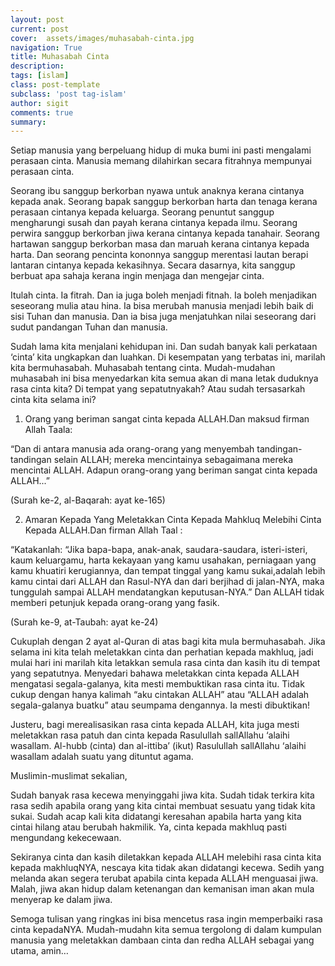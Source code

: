 ```yaml
---
layout: post
current: post
cover:  assets/images/muhasabah-cinta.jpg
navigation: True
title: Muhasabah Cinta
description: 
tags: [islam]
class: post-template
subclass: 'post tag-islam'
author: sigit
comments: true
summary: 
---
```


Setiap manusia yang berpeluang hidup di muka bumi ini pasti mengalami perasaan cinta.  Manusia memang dilahirkan secara fitrahnya mempunyai perasaan cinta.

Seorang ibu sanggup berkorban nyawa untuk anaknya kerana cintanya kepada anak.  Seorang bapak sanggup berkorban harta dan tenaga kerana perasaan cintanya kepada keluarga.  Seorang penuntut sanggup mengharungi susah dan payah kerana cintanya kepada ilmu.  Seorang perwira sanggup berkorban jiwa kerana cintanya kepada tanahair.  Seorang hartawan sanggup berkorban masa dan maruah kerana cintanya kepada harta.  Dan seorang pencinta kononnya sanggup merentasi lautan berapi lantaran cintanya kepada kekasihnya.  Secara dasarnya, kita sanggup berbuat apa sahaja kerana ingin menjaga dan mengejar cinta.

Itulah cinta.  Ia fitrah.  Dan ia juga boleh menjadi fitnah. Ia boleh menjadikan seseorang mulia atau hina.  Ia bisa merubah manusia menjadi lebih baik di sisi Tuhan dan manusia.  Dan ia bisa juga menjatuhkan nilai seseorang dari sudut pandangan Tuhan dan manusia.

Sudah lama kita menjalani kehidupan ini.  Dan sudah banyak kali perkataan ‘cinta’ kita ungkapkan dan luahkan.  Di kesempatan yang terbatas ini, marilah kita bermuhasabah.  Muhasabah tentang cinta.  Mudah-mudahan muhasabah ini bisa menyedarkan kita semua akan di mana letak duduknya rasa cinta kita?  Di tempat yang sepatutnyakah?  Atau sudah tersasarkah cinta kita selama ini?

1.    Orang yang beriman sangat cinta kepada ALLAH.Dan maksud firman Allah Taala:

“Dan di antara manusia ada orang-orang yang menyembah tandingan-tandingan selain ALLAH; mereka mencintainya sebagaimana mereka mencintai ALLAH.  Adapun orang-orang yang beriman sangat cinta kepada ALLAH...”

(Surah ke-2, al-Baqarah: ayat ke-165)

2.  Amaran Kepada Yang Meletakkan Cinta Kepada Mahkluq Melebihi Cinta Kepada ALLAH.Dan firman Allah Taal :

“Katakanlah:  “Jika bapa-bapa, anak-anak, saudara-saudara, isteri-isteri, kaum keluargamu, harta kekayaan yang kamu usahakan, perniagaan yang kamu khuatiri kerugiannya, dan tempat tinggal yang kamu sukai,adalah lebih kamu cintai dari ALLAH dan Rasul-NYA dan dari berjihad di jalan-NYA, maka tunggulah sampai ALLAH mendatangkan keputusan-NYA.”  Dan ALLAH tidak memberi petunjuk kepada orang-orang yang fasik.

(Surah ke-9, at-Taubah: ayat ke-24)

Cukuplah dengan 2 ayat al-Quran di atas bagi kita mula bermuhasabah.  Jika selama ini kita telah meletakkan cinta dan perhatian kepada makhluq, jadi mulai hari ini marilah kita letakkan semula rasa cinta dan kasih itu di tempat yang sepatutnya.  Menyedari bahawa meletakkan cinta kepada ALLAH mengatasi segala-galanya, kita mesti membuktikan rasa cinta itu.  Tidak cukup dengan hanya kalimah “aku cintakan ALLAH” atau “ALLAH adalah segala-galanya buatku” atau seumpama dengannya.  Ia mesti dibuktikan!

Justeru, bagi merealisasikan rasa cinta kepada ALLAH, kita juga mesti meletakkan rasa patuh dan cinta kepada Rasulullah sallAllahu ‘alaihi wasallam.  Al-hubb (cinta) dan al-ittiba’ (ikut) Rasulullah sallAllahu ‘alaihi wasallam adalah suatu yang dituntut agama.

Muslimin-muslimat sekalian,

Sudah banyak rasa kecewa menyinggahi jiwa kita.  Sudah tidak terkira kita rasa sedih apabila orang yang kita cintai membuat sesuatu yang tidak kita sukai.  Sudah acap kali kita didatangi keresahan apabila harta yang kita cintai hilang atau berubah hakmilik.  Ya, cinta kepada makhluq pasti mengundang kekecewaan.

Sekiranya cinta dan kasih diletakkan kepada ALLAH melebihi rasa cinta kita kepada makhluqNYA, nescaya kita tidak akan didatangi kecewa.  Sedih yang melanda akan segera terubat apabila cinta kepada ALLAH menguasai jiwa.  Malah, jiwa akan hidup dalam ketenangan dan kemanisan iman akan mula menyerap ke dalam jiwa.

Semoga tulisan yang ringkas ini bisa mencetus rasa ingin memperbaiki rasa cinta kepadaNYA.  Mudah-mudahn kita semua tergolong di dalam kumpulan manusia yang meletakkan dambaan cinta dan redha ALLAH sebagai yang utama, amin…
